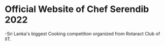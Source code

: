 # Official Website of Chef Serendib 2022

-Sri Lanka's biggest Cooking competition organized from Rotaract Club of IIT.
